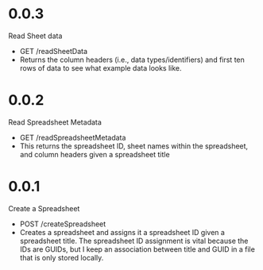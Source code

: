 
# 0.0.3
Read Sheet data
- GET /readSheetData
- Returns the column headers (i.e., data types/identifiers) and first ten rows of data to see what example data looks like.

# 0.0.2
Read Spreadsheet Metadata
- GET /readSpreadsheetMetadata
- This returns the spreadsheet ID, sheet names within the spreadsheet, and column headers given a spreadsheet title

# 0.0.1
Create a Spreadsheet
- POST /createSpreadsheet
- Creates a spreadsheet and assigns it a spreadsheet ID given a spreadsheet title. The spreadsheet ID assignment is vital because the IDs are GUIDs, but I keep an association between title and GUID in a file that is only stored locally.